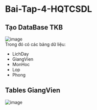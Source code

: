 # Bai-Tap-4-HQTCSDL  
## Tạo DataBase TKB  
![image](https://github.com/user-attachments/assets/2e85a024-3711-496d-a055-7c71d946c217)  
Trong đó có các bảng dữ liệu:  
- LichDay
- GiangVien
- MonHoc
- Lop
- Phong  
## Tables GiangVien  
![image](https://github.com/user-attachments/assets/e7735bc0-fc0a-4197-aac0-15acbbcdaa8d)
